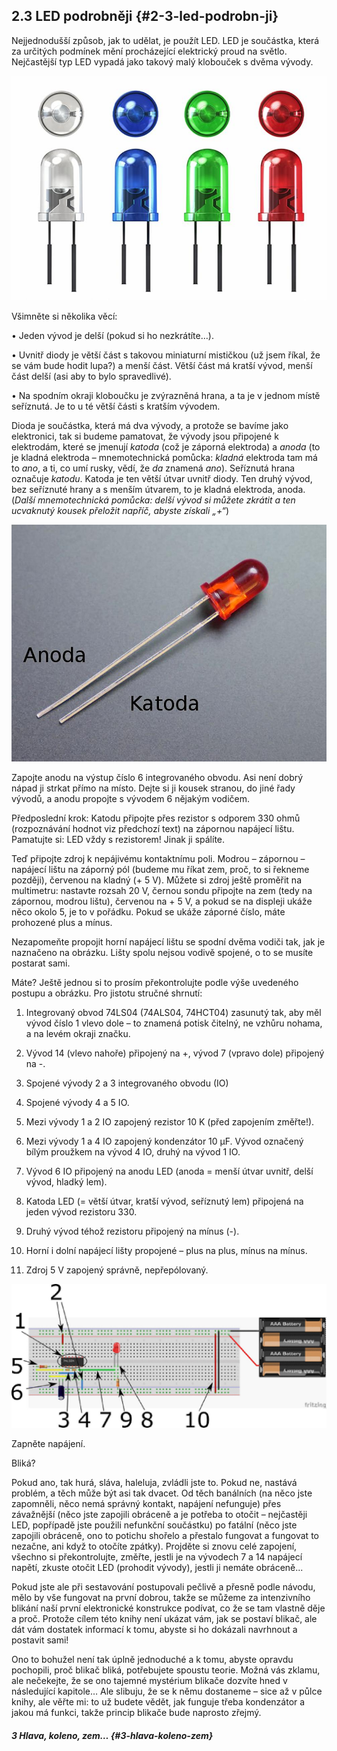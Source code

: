 ## 2.3 LED podrobněji {#2-3-led-podrobn-ji}

Nejjednodušší způsob, jak to udělat, je použít LED. LED je součástka, která za určitých podmínek mění procházející elektrický proud na světlo. Nejčastější typ LED vypadá jako takový malý klobouček s dvěma vývody.

![056-1.jpeg](../images/00107.jpeg)

Všimněte si několika věcí:

• Jeden vývod je delší (pokud si ho nezkrátíte…).

• Uvnitř diody je větší část s takovou miniaturní mističkou (už jsem říkal, že se vám bude hodit lupa?) a menší část. Větší část má kratší vývod, menší část delší (asi aby to bylo spravedlivé).

• Na spodním okraji kloboučku je zvýrazněná hrana, a ta je v jednom místě seříznutá. Je to u té větší části s kratším vývodem.

Dioda je součástka, která má dva vývody, a protože se bavíme jako elektronici, tak si budeme pamatovat, že vývody jsou připojené k elektrodám, které se jmenují _katoda_ (což je záporná elektroda) a _anoda_ (to je kladná elektroda – mnemotechnická pomůcka: _kladná_ elektroda tam má to _ano_, a ti, co umí rusky, vědí, že _da_ znamená _ano_). Seříznutá hrana označuje _katodu_. Katoda je ten větší útvar uvnitř diody. Ten druhý vývod, bez seříznuté hrany a s menším útvarem, to je kladná elektroda, anoda. (_Další mnemotechnická pomůcka: delší vývod si můžete zkrátit a ten ucvaknutý kousek přeložit napříč, abyste získali „+“_)

![056-2.jpeg](../images/00110.jpeg)

Zapojte anodu na výstup číslo 6 integrovaného obvodu. Asi není dobrý nápad ji strkat přímo na místo. Dejte si ji kousek stranou, do jiné řady vývodů, a anodu propojte s vývodem 6 nějakým vodičem.

Předposlední krok: Katodu připojte přes rezistor s odporem 330 ohmů (rozpoznávání hodnot viz předchozí text) na zápornou napájecí lištu. Pamatujte si: LED vždy s rezistorem! Jinak ji spálíte.

Teď připojte zdroj k nepájivému kontaktnímu poli. Modrou – zápornou – napájecí lištu na záporný pól (budeme mu říkat zem, proč, to si řekneme později), červenou na kladný (+ 5 V). Můžete si zdroj ještě proměřit na multimetru: nastavte rozsah 20 V, černou sondu připojte na zem (tedy na zápornou, modrou lištu), červenou na + 5 V, a pokud se na displeji ukáže něco okolo 5, je to v pořádku. Pokud se ukáže záporné číslo, máte prohozené plus a mínus.

Nezapomeňte propojit horní napájecí lištu se spodní dvěma vodiči tak, jak je naznačeno na obrázku. Lišty spolu nejsou vodivě spojené, o to se musíte postarat sami.

Máte? Ještě jednou si to prosím překontrolujte podle výše uvedeného postupu a obrázku. Pro jistotu stručné shrnutí:

1. Integrovaný obvod 74LS04 (74ALS04, 74HCT04) zasunutý tak, aby měl vývod číslo 1 vlevo dole – to znamená potisk čitelný, ne vzhůru nohama, a na levém okraji značku.

2. Vývod 14 (vlevo nahoře) připojený na +, vývod 7 (vpravo dole) připojený na -.

3. Spojené vývody 2 a 3 integrovaného obvodu (IO)

4. Spojené vývody 4 a 5 IO.

5. Mezi vývody 1 a 2 IO zapojený rezistor 10 K (před zapojením změřte!).

6. Mezi vývody 1 a 4 IO zapojený kondenzátor 10 μF. Vývod označený bílým proužkem na vývod 4 IO, druhý na vývod 1 IO.

7. Vývod 6 IO připojený na anodu LED (anoda = menší útvar uvnitř, delší vývod, hladký lem).

8. Katoda LED (= větší útvar, kratší vývod, seříznutý lem) připojená na jeden vývod rezistoru 330.

9. Druhý vývod téhož rezistoru připojený na mínus (-).

10. Horní i dolní napájecí lišty propojené – plus na plus, mínus na mínus.

11. Zdroj 5 V zapojený správně, nepřepólovaný.

![058-1.jpeg](../images/00193.jpeg)

Zapněte napájení.

Bliká?

Pokud ano, tak hurá, sláva, haleluja, zvládli jste to. Pokud ne, nastává problém, a těch může být asi tak dvacet. Od těch banálních (na něco jste zapomněli, něco nemá správný kontakt, napájení nefunguje) přes závažnější (něco jste zapojili obráceně a je potřeba to otočit – nejčastěji LED, popřípadě jste použili nefunkční součástku) po fatální (něco jste zapojili obráceně, ono to potichu shořelo a přestalo fungovat a fungovat to nezačne, ani když to otočíte zpátky). Projděte si znovu celé zapojení, všechno si překontrolujte, změřte, jestli je na vývodech 7 a 14 napájecí napětí, zkuste otočit LED (prohodit vývody), jestli ji nemáte obráceně...

Pokud jste ale při sestavování postupovali pečlivě a přesně podle návodu, mělo by vše fungovat na první dobrou, takže se můžeme za intenzivního blikání naší první elektronické konstrukce podívat, co že se tam vlastně děje a proč. Protože cílem této knihy není ukázat vám, jak se postaví blikač, ale dát vám dostatek informací k tomu, abyste si ho dokázali navrhnout a postavit sami!

Ono to bohužel není tak úplně jednoduché a k tomu, abyste opravdu pochopili, proč blikač bliká, potřebujete spoustu teorie. Možná vás zklamu, ale nečekejte, že se ono tajemné mystérium blikače dozvíte hned v následující kapitole… Ale slibuju, že se k němu dostaneme – sice až v půlce knihy, ale věřte mi: to už budete vědět, jak funguje třeba kondenzátor a jakou má funkci, takže princip blikače bude naprosto zřejmý.

##### 3 Hlava, koleno, zem… {#3-hlava-koleno-zem}
